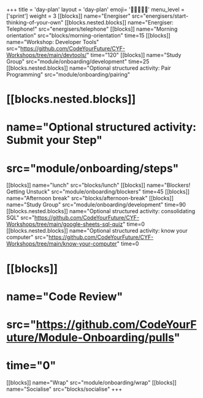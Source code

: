 +++
title = 'day-plan'
layout = 'day-plan'
emoji= '🧑🏾‍🤝‍🧑🏾'
menu_level = ['sprint']
weight = 3
[[blocks]]
name="Energiser"
src="energisers/start-thinking-of-your-own"
[[blocks.nested.blocks]]
name="Energiser: Telephone!"
src="energisers/telephone"
[[blocks]]
name="Morning orientation"
src="blocks/morning-orientation"
time=15
[[blocks]]
name="Workshop: Developer Tools"
src="https://github.com/CodeYourFuture/CYF-Workshops/tree/main/devtools/"
time="120"
[[blocks]]
name="Study Group"
src="module/onboarding/development"
time=25
[[blocks.nested.blocks]]
name="Optional structured activity: Pair Programming"
src="module/onboarding/pairing"
# [[blocks.nested.blocks]]
# name="Optional structured activity: Submit your Step"
# src="module/onboarding/steps"
[[blocks]]
name="lunch"
src="blocks/lunch"
[[blocks]]
name="Blockers! Getting Unstuck"
src="module/onboarding/blockers"
time=45
[[blocks]]
name="Afternoon break"
src="blocks/afternoon-break"
[[blocks]]
name="Study Group"
src="module/onboarding/development"
time=90
[[blocks.nested.blocks]]
name="Optional structured activity: consolidating SQL"
src="https://github.com/CodeYourFuture/CYF-Workshops/tree/main/google-sheets-sql-quiz"
time=0
[[blocks.nested.blocks]]
name="Optional structured activity: know your computer"
src="https://github.com/CodeYourFuture/CYF-Workshops/tree/main/know-your-computer"
time=0
# [[blocks]]
# name="Code Review"
# src="https://github.com/CodeYourFuture/Module-Onboarding/pulls"
# time="0"
[[blocks]]
name="Wrap"
src="module/onboarding/wrap"
[[blocks]]
name="Socialise"
src="blocks/socialise"
+++
